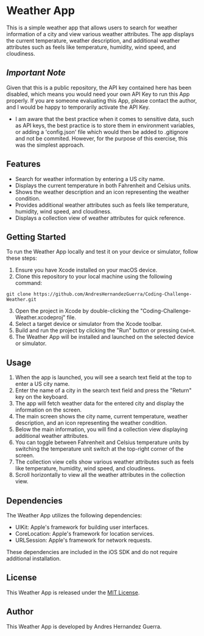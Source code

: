 # Weather App

This is a simple weather app that allows users to search for weather information of a city and view various weather attributes. The app displays the current temperature, weather description, and additional weather attributes such as feels like temperature, humidity, wind speed, and cloudiness.

## *Important Note*

Given that this is a public repository, the API key contained here has been disabled, which means you would need your own API Key to run this App properly. If you are someone evaluating this App, please contact the author, and I would be happy to temporarily activate the API Key.
- I am aware that the best practice when it comes to sensitive data, such as API keys, the best practice is to store them in environment variables, or adding a 'config.json' file which would then be added to .gitignore and not be commited. However, for the purpose of this exercise, this was the simplest approach.

## Features

- Search for weather information by entering a US city name.
- Displays the current temperature in both Fahrenheit and Celsius units.
- Shows the weather description and an icon representing the weather condition.
- Provides additional weather attributes such as feels like temperature, humidity, wind speed, and cloudiness.
- Displays a collection view of weather attributes for quick reference.

## Getting Started

To run the Weather App locally and test it on your device or simulator, follow these steps:

1. Ensure you have Xcode installed on your macOS device.
2. Clone this repository to your local machine using the following command:

```shell
git clone https://github.com/AndresHernandezGuerra/Coding-Challenge-Weather.git
```

3. Open the project in Xcode by double-clicking the "Coding-Challenge-Weather.xcodeproj" file.
4. Select a target device or simulator from the Xcode toolbar.
5. Build and run the project by clicking the "Run" button or pressing `Cmd+R`.
6. The Weather App will be installed and launched on the selected device or simulator.

## Usage

1. When the app is launched, you will see a search text field at the top to enter a US city name.
2. Enter the name of a city in the search text field and press the "Return" key on the keyboard.
3. The app will fetch weather data for the entered city and display the information on the screen.
4. The main screen shows the city name, current temperature, weather description, and an icon representing the weather condition.
5. Below the main information, you will find a collection view displaying additional weather attributes.
6. You can toggle between Fahrenheit and Celsius temperature units by switching the temperature unit switch at the top-right corner of the screen.
7. The collection view cells show various weather attributes such as feels like temperature, humidity, wind speed, and cloudiness.
8. Scroll horizontally to view all the weather attributes in the collection view.

## Dependencies

The Weather App utilizes the following dependencies:

- UIKit: Apple's framework for building user interfaces.
- CoreLocation: Apple's framework for location services.
- URLSession: Apple's framework for network requests.

These dependencies are included in the iOS SDK and do not require additional installation.

## License

This Weather App is released under the [MIT License](LICENSE).

## Author

This Weather App is developed by Andres Hernandez Guerra.
